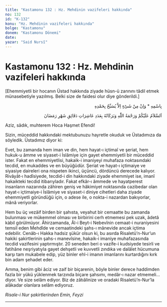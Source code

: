 ```yaml
---
title: "Kastamonu 132 : Hz. Mehdinin vazifeleri hakkında"
no: 132
id: "K-132"
konu: "Hz. Mehdinin vazifeleri hakkında"
bolge: "Kastamonu"
donem: "Kastamonu Dönemi"
date: 
yazar: "Said Nursî"
---
```


# Kastamonu 132 : Hz. Mehdinin vazifeleri hakkında

<p class="takdim">[Ehemmiyetli bir hocanın Üstad hakkında ziyade hüsn-ü zannını tâdil etmek münasebetiyle yazılmış. Belki size de faidesi olur diye gönderildi.]</p>

<p class="arabic" dir="rtl" title="Meal: “O’nun adıyla” * “Hiçbir şey yoktur ki O'nu hamd ile tesbih etmesin” [İsrâ Suresi, 17:44]">بِاسْمِهِ * وَاِنْ مِنْ شَىْءٍ اِلاَّ يُسَبِّحُ بِحَمْدِهِ</p>

<p class="arabic" dir="rtl" title="Meal: “Ramazan ayının dakikalarının âşireleri adedince Allah’ın selâmı, rahmeti ve bereketleri üzerinize olsun.”">اَلسَّلاَمُ عَلَيْكُمْ وَرَحْمَةُ اللّٰهِ وَبَرَكَاتُهُ بِعَدَدِ عَاشِرَاتِ دَقَائِقِ شَهْرِ رَمَضَانَ</p>

Aziz, sâdık, muhterem Hoca Haşmet Efendi!

Sizin, müceddid hakkındaki mektubunuzu hayretle okuduk ve Üstadımıza da söyledik. Üstadımız diyor ki:

Evet, bu zamanda hem iman ve din, hem hayat-ı içtimaî ve şeriat, hem hukuk-u âmme ve siyaset-i İslâmiye için gayet ehemmiyetli bir müceddid ister. Fakat en ehemmiyetlisi, hakaik-i imaniyeyi muhafaza noktasındaki tecdid, en mukaddes ve en büyüğüdür. Şeriat ve hayat-ı içtimaiye ve siyasiye daireleri ona nispeten ikinci, üçüncü, dördüncü derecede kalıyor. Rivâyât-ı hadîsiyede, tecdid-i din hakkındaki ziyade ehemmiyet ise, imanî hakaikteki tecdid itibarıyladır. Fakat efkâr-ı âmmede ve hayatperest insanların nazarında zâhiren geniş ve hâkimiyet noktasında cazibedar olan hayat-ı içtimaiye-i İslâmiye ve siyaset-i diniye cihetleri daha ziyade ehemmiyetli göründüğü için, o adese ile, o nokta-i nazardan bakıyorlar, mânâ veriyorlar.

Hem bu üç vezâif birden bir şahısta, veyahut bir cemaatte bu zamanda bulunması ve mükemmel olması ve birbirini cerh etmemesi pek uzak, âdetâ kàbil görülmüyor. Âhirzamanda, Âl-i Beyt-i Nebevînin cemaat-i nuraniyesini temsil eden Mehdîde ve cemaatindeki şahs-ı mânevide ancak içtima edebilir. Cenâb-ı Hakka hadsiz şükür olsun ki, bu asırda Risaletü’n-Nur’un hakiki şakirtlerinin şahs-ı manevîsine, hakaik-i imaniye muhafazasında tecdid vazifesini yaptırmıştır. 20 seneden beri o vazife-i kudsiyede tesirli ve fatihâne neşriyatıyla gayet dehşetli ve kuvvetli zındıka ve dalâlet hücumuna karşı tam mukabele edip, yüz binler ehl-i imanın imanlarını kurtardığını kırk bin adam şehadet eder.

Amma, benim gibi âciz ve zaif bir biçarenin, böyle binler derece haddimden fazla bir yükü yüklenmek tarzında biçare şahsımı, medâr-ı nazar etmemeli... diyor. Ve size selâm ediyor. Biz de zâtıâlinize ve oradaki Risaletü’n-Nur’la alâkadar olanlara selâm ediyoruz.

*Risale-i Nur şakirtlerinden*
*Emin, Feyzi*

***
